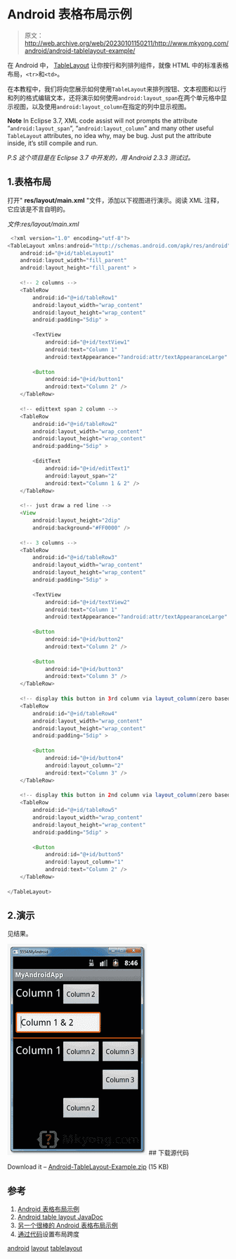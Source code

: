 # Android 表格布局示例

> 原文：<http://web.archive.org/web/20230101150211/http://www.mkyong.com/android/android-tablelayout-example/>

在 Android 中， [TableLayout](http://web.archive.org/web/20190224164510/http://developer.android.com/reference/android/widget/TableLayout.html) 让你按行和列排列组件，就像 HTML 中的标准表格布局，`<tr>`和`<td>`。

在本教程中，我们将向您展示如何使用`TableLayout`来排列按钮、文本视图和以行和列的格式编辑文本，还将演示如何使用`android:layout_span`在两个单元格中显示视图，以及使用`android:layout_column`在指定的列中显示视图。

**Note**
In Eclipse 3.7, XML code assist will not prompts the attribute “`android:layout_span`“, “`android:layout_column`” and many other useful `TableLayout` attributes, no idea why, may be bug. Just put the attribute inside, it’s still compile and run.

*P.S 这个项目是在 Eclipse 3.7 中开发的，用 Android 2.3.3 测试过。*

## 1.表格布局

打开" **res/layout/main.xml** "文件，添加以下视图进行演示。阅读 XML 注释，它应该是不言自明的。

*文件:res/layout/main.xml*

```java
 <?xml version="1.0" encoding="utf-8"?>
<TableLayout xmlns:android="http://schemas.android.com/apk/res/android"
    android:id="@+id/tableLayout1"
    android:layout_width="fill_parent"
    android:layout_height="fill_parent" >

    <!-- 2 columns -->
    <TableRow
        android:id="@+id/tableRow1"
        android:layout_width="wrap_content"
        android:layout_height="wrap_content"
        android:padding="5dip" >

        <TextView
            android:id="@+id/textView1"
            android:text="Column 1"
            android:textAppearance="?android:attr/textAppearanceLarge" />

        <Button
            android:id="@+id/button1"
            android:text="Column 2" />
    </TableRow>

    <!-- edittext span 2 column -->
    <TableRow
        android:id="@+id/tableRow2"
        android:layout_width="wrap_content"
        android:layout_height="wrap_content"
        android:padding="5dip" >

        <EditText
            android:id="@+id/editText1"
            android:layout_span="2"
            android:text="Column 1 & 2" />
    </TableRow>

    <!-- just draw a red line -->
    <View
        android:layout_height="2dip"
        android:background="#FF0000" />

    <!-- 3 columns -->
    <TableRow
        android:id="@+id/tableRow3"
        android:layout_width="wrap_content"
        android:layout_height="wrap_content"
        android:padding="5dip" >

        <TextView
            android:id="@+id/textView2"
            android:text="Column 1"
            android:textAppearance="?android:attr/textAppearanceLarge" />

        <Button
            android:id="@+id/button2"
            android:text="Column 2" />

        <Button
            android:id="@+id/button3"
            android:text="Column 3" />
    </TableRow>

    <!-- display this button in 3rd column via layout_column(zero based) -->
    <TableRow
        android:id="@+id/tableRow4"
        android:layout_width="wrap_content"
        android:layout_height="wrap_content"
        android:padding="5dip" >

        <Button
            android:id="@+id/button4"
            android:layout_column="2"
            android:text="Column 3" />
    </TableRow>

    <!-- display this button in 2nd column via layout_column(zero based) -->
    <TableRow
        android:id="@+id/tableRow5"
        android:layout_width="wrap_content"
        android:layout_height="wrap_content"
        android:padding="5dip" >

        <Button
            android:id="@+id/button5"
            android:layout_column="1"
            android:text="Column 2" />
    </TableRow>

</TableLayout> 
```

 ## 2.演示

见结果。

![android tablelayout demo](img/16c4716c0b7f1253f37a614ca4cf69db.png "android-tablelayout-demo1") ## 下载源代码

Download it – [Android-TableLayout-Example.zip](http://web.archive.org/web/20190224164510/http://www.mkyong.com/wp-content/uploads/2011/12/Android-TableLayout-Example.zip) (15 KB)

## 参考

1.  [Android 表格布局示例](http://web.archive.org/web/20190224164510/http://developer.android.com/resources/tutorials/views/hello-tablelayout.html)
2.  [Android table layout JavaDoc](http://web.archive.org/web/20190224164510/http://developer.android.com/reference/android/widget/TableLayout.html)
3.  [另一个很棒的 Android 表格布局示例](http://web.archive.org/web/20190224164510/http://android-pro.blogspot.com/2010/02/table-layout.html)
4.  [通过代码](http://web.archive.org/web/20190224164510/http://stackoverflow.com/questions/4637233/how-to-set-layout-span-through-code)设置布局跨度

[android](http://web.archive.org/web/20190224164510/http://www.mkyong.com/tag/android/) [layout](http://web.archive.org/web/20190224164510/http://www.mkyong.com/tag/layout/) [tablelayout](http://web.archive.org/web/20190224164510/http://www.mkyong.com/tag/tablelayout/)







